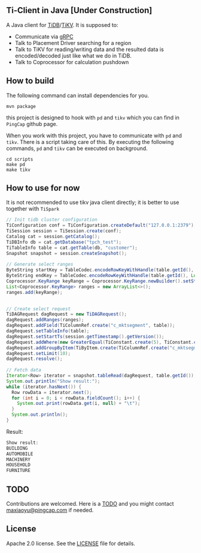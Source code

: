 ## Ti-Client in Java [Under Construction]

A Java client for [TiDB](https://github.com/pingcap/tidb)/[TiKV](https://github.com/pingcap/tikv).
It is supposed to:
+ Communicate via [gRPC](http://www.grpc.io/)
+ Talk to Placement Driver searching for a region
+ Talk to TiKV for reading/writing data and the resulted data is encoded/decoded just like what we do in TiDB.
+ Talk to Coprocessor for calculation pushdown

## How to build

The following command can install dependencies for you.
```
mvn package
```

this project is designed to hook with `pd` and `tikv` which you can find in `PingCap` github page.

When you work with this project, you have to communicate with `pd` and `tikv`. There is a script taking care of this. By executing the following commands, `pd` and `tikv` can be executed on background.
```
cd scripts
make pd
make tikv
```

## How to use for now
It is not recommended to use tikv java client directly; it is better to use together with `TiSpark`

```java
// Init tidb cluster configuration
TiConfiguration conf = TiConfiguration.createDefault("127.0.0.1:2379");
TiSession session = TiSession.create(conf);
Catalog cat = session.getCatalog();
TiDBInfo db = cat.getDatabase("tpch_test");
TiTableInfo table = cat.getTable(db, "customer");
Snapshot snapshot = session.createSnapshot();
 
// Generate select ranges
ByteString startKey = TableCodec.encodeRowKeyWithHandle(table.getId(), Long.MIN_VALUE);
ByteString endKey = TableCodec.encodeRowKeyWithHandle(table.getId(), Long.MAX_VALUE);
Coprocessor.KeyRange keyRange = Coprocessor.KeyRange.newBuilder().setStart(startKey).setEnd(endKey).build();
List<Coprocessor.KeyRange> ranges = new ArrayList<>();
ranges.add(keyRange);

 
// Create select request
TiDAGRequest dagRequest = new TiDAGRequest();
dagRequest.addRanges(ranges);
dagRequest.addField(TiColumnRef.create("c_mktsegment", table));
dagRequest.setTableInfo(table);
dagRequest.setStartTs(session.getTimestamp().getVersion());
dagRequest.addWhere(new GreaterEqual(TiConstant.create(5), TiConstant.create(5)));
dagRequest.addGroupByItem(TiByItem.create(TiColumnRef.create("c_mktsegment"), false));
dagRequest.setLimit(10);
dagRequest.resolve();
 
// Fetch data
Iterator<Row> iterator = snapshot.tableRead(dagRequest, table.getId());
System.out.println("Show result:");
while (iterator.hasNext()) {
  Row rowData = iterator.next();
  for (int i = 0; i < rowData.fieldCount(); i++) {
    System.out.print(rowData.get(i, null) + "\t");
  }
  System.out.println();
}

```
Result:
```java
Show result:
BUILDING	
AUTOMOBILE	
MACHINERY	
HOUSEHOLD	
FURNITURE	
```

## TODO
Contributions are welcomed. Here is a [TODO](https://github.com/pingcap/tikv-client-java/wiki/TODO-Lists) and you might contact maxiaoyu@pingcap.com if needed.

## License
Apache 2.0 license. See the [LICENSE](./LICENSE) file for details.
